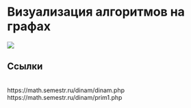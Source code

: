 # Визуализация алгоритмов на графах
<img src="https://github.com/lif0/VAG/blob/master/Github/Screen.gif"> </img>

<h2>Ссылки</h2><br>
https://math.semestr.ru/dinam/dinam.php<br>
https://math.semestr.ru/dinam/prim1.php<br>
